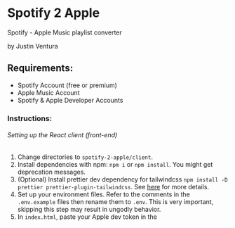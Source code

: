# Spotify 2 Apple

Spotify - Apple Music playlist converter

by Justin Ventura

## Requirements:
- Spotify Account (free or premium)
- Apple Music Account
- Spotify & Apple Developer Accounts

### Instructions:

###### Setting up the React client (front-end)

1. Change directories to `spotify-2-apple/client`.
2. Install dependencies with npm: `npm i` or `npm install`.  You might get deprecation messages.
3. (Optional) Install prettier dev dependency for tailwindcss `npm install -D prettier prettier-plugin-tailwindcss`.  See <a href="https://github.com/tailwindlabs/prettier-plugin-tailwindcss" target="_blank">here</a> for more details.
4. Set up your environment files.  Refer to the comments in the `.env.example` files then rename them to `.env`.  This is very important, skipping this step may result in ungodly behavior.
5. In `index.html`, paste your Apple dev token in the <script> tag.  I am not sure how to get around this yet, so if you find out please leave a pr, it would be greatly appreciated!
6. Start the react app: `npm start`.  If the react server doesn't start due to port errors, your `localhost:3000` might be blocked, or active.  Either shut off whatever is on the port, or change the port to another open one.

###### Setting up the Node server (back-end)

1. Change directories to `spotify-2-apple/server`.
2. Install dependencies with npm: `npm i` or `npm install`.  You might get deprecation messages.
3. Set up your environment files.  Same instructions as front-end above.
4. Start the server: `node app.js`.  If the node server doesn't start due to port errors, your `localhost:8888` might be blocked, or active.  Either shut off whatever is on the port, or change the port to another open one.  You will need to double check your `.env` files to ensure that the server port is consistent.

##### App is ready to go!

### NOTES & TROUBLE SHOOTING:
1. Yes, my old token is hard coded in the git history.  It's revoked so don't bother using it, I made a new one :)
2. If something doesn't work while setting up, consider the following:
  - Make sure your Spotify and Apple Music dev accounts and associated keys are expired and are correct.
  - Ensure that your `.env` files are consistent and follow the comments.
  - Make sure your ports aren't blocked.
3. If you've followed the instructions carefully and it still won't work, leave an issue and I'll sort it out!
